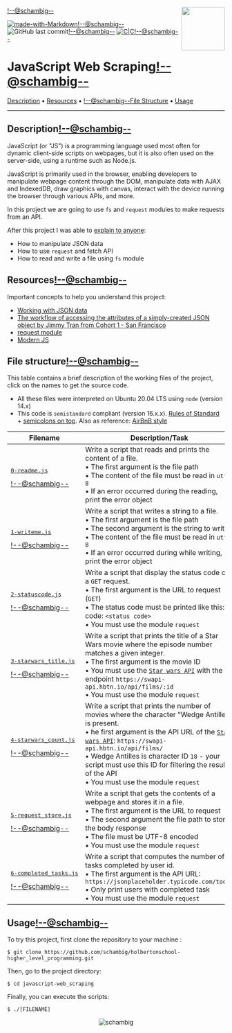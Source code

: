 <img align='right' src='https://user-images.githubusercontent.com/5713670/87202985-820dcb80-c2b6-11ea-9f56-7ec461c497c3.gif' width='100'><!--@schambig-->

[![made-with-Markdown](https://img.shields.io/badge/Made%20with-Markdown-1f425f.svg)](http://commonmark.org)<!--@schambig-->
![GitHub last commit](https://img.shields.io/github/last-commit/schambig/holbertonschool-higher_level_programming)<!--@schambig-->
[![C|C](https://img.shields.io/badge/Repo-00%20commits-orange.svg)](https://sourcerer.io/schambig)<!--@schambig-->

# JavaScript Web Scraping<!--@schambig-->

[Description](#description) • [Resources](#resources) • <!--@schambig-->[File Structure](#file-structure) • [Usage](#usage)

---

## Description<!--@schambig-->

JavaScript (or "JS") is a programming language used most often for dynamic client-side scripts on webpages, but it is also often used on the server-side, using a runtime such as Node.js.

JavaScript is primarily used in the browser, enabling developers to manipulate webpage content through the DOM, manipulate data with AJAX and IndexedDB, draw graphics with canvas, interact with the device running the browser through various APIs, and more.

In this project we are going to use `fs` and `request` modules to make requests from an API.

After this project I was able to [explain to anyone](https://fs.blog/feynman-learning-technique/):

* How to manipulate JSON data
* How to use `request` and fetch API
* How to read and write a file using `fs` module


## Resources<!--@schambig-->

Important concepts to help you understand this project:

* [Working with JSON data](https://developer.mozilla.org/en-US/docs/Learn/JavaScript/Objects/JSON)
* [The workflow of accessing the attributes of a simply-created JSON object by Jimmy Tran from Cohort 1 - San Francisco](https://medium.com/@vietkieutie/the-workflow-of-accessing-the-attributes-of-a-simply-created-json-object-82a5b33e2319)
* [request module](https://github.com/request/request)
* [Modern JS](https://github.com/mbeaudru/modern-js-cheatsheet)


## File structure<!--@schambig-->

This table contains a brief description of the working files of the project, click on the names to get the source code.

* All these files were interpreted on Ubuntu 20.04 LTS using `node` (version 14.x)
* This code is `semistandard` compliant (version 16.x.x). [Rules of Standard](https://standardjs.com/rules.html) + [semicolons on top](https://github.com/standard/semistandard). Also as reference: [AirBnB style](https://github.com/airbnb/javascript)

| Filename | Description/Task |
| --- | --- |
| <pre>[0-readme.js](0-readme.js)</pre><!--@schambig--> | Write a script that reads and prints the content of a file.<br>• The first argument is the file path<br>• The content of the file must be read in `utf-8`<br>• If an error occurred during the reading, print the error object |
| <pre>[1-writeme.js](1-writeme.js)</pre><!--@schambig--> | Write a script that writes a string to a file.<br>• The first argument is the file path<br>• The second argument is the string to write<br>• The content of the file must be read in `utf-8`<br>• If an error occurred during while writing, print the error object |
| <pre>[2-statuscode.js](2-statuscode.js)</pre><!--@schambig--> | Write a script that display the status code of a `GET` request.<br>• The first argument is the URL to request (`GET`)<br>• The status code must be printed like this: code: `<status code>`<br>• You must use the module `request` |
| <pre>[3-starwars_title.js](3-starwars_title.js)</pre><!--@schambig--> | Write a script that prints the title of a Star Wars movie where the episode number matches a given integer.<br>• The first argument is the movie ID<br>• You must use the [`Star wars API`](https://swapi-api.hbtn.io/) with the endpoint `https://swapi-api.hbtn.io/api/films/:id`<br>• You must use the module `request` |
| <pre>[4-starwars_count.js](4-starwars_count.js)</pre><!--@schambig--> | Write a script that prints the number of movies where the character “Wedge Antilles” is present.<br>• he first argument is the API URL of the [`Star wars API`](https://swapi-api.hbtn.io/): `https://swapi-api.hbtn.io/api/films/`<br>• Wedge Antilles is character ID `18` - your script must use this ID for filtering the result of the API<br>• You must use the module `request` |
| <pre>[5-request_store.js](5-request_store.js)</pre><!--@schambig--> | Write a script that gets the contents of a webpage and stores it in a file.<br>• The first argument is the URL to request<br>• The second argument the file path to store the body response<br>• The file must be UTF-8 encoded<br>• You must use the module `request` |
| <pre>[6-completed_tasks.js](6-completed_tasks.js)</pre><!--@schambig--> | Write a script that computes the number of tasks completed by user id.<br>• The first argument is the API URL: `https://jsonplaceholder.typicode.com/todos`<br>• Only print users with completed task<br>• You must use the module `request` |
<!-- <pre><br><br></pre> • <br>•-->

## Usage<!--@schambig-->

To try this project, first clone the repository to your machine :

```
$ git clone https://github.com/schambig/holbertonschool-higher_level_programming.git
```

Then, go to the project directory:

```
$ cd javascript-web_scraping
```

Finally, you can execute the scripts:

```
$ ./[FILENAME]
```


<p align="center">
  <img alt="schambig" src="https://capsule-render.vercel.app/api?type=waving&color=gradient&height=60&section=footer"/>
</p>
